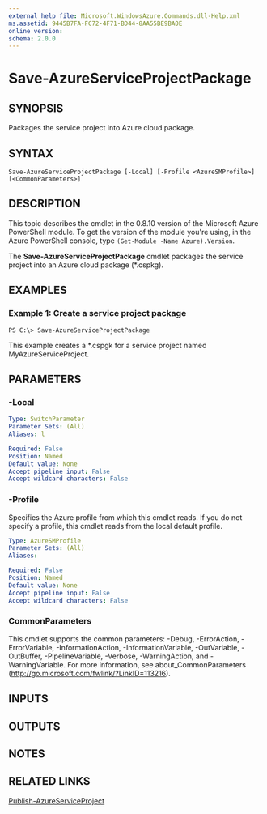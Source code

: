 ```yaml
---
external help file: Microsoft.WindowsAzure.Commands.dll-Help.xml
ms.assetid: 9445B7FA-FC72-4F71-BD44-8AA55BE9BA0E
online version: 
schema: 2.0.0
---
```


# Save-AzureServiceProjectPackage

## SYNOPSIS
Packages the service project into Azure cloud package.

## SYNTAX

```
Save-AzureServiceProjectPackage [-Local] [-Profile <AzureSMProfile>] [<CommonParameters>]
```

## DESCRIPTION
This topic describes the cmdlet in the 0.8.10 version of the Microsoft Azure PowerShell module.
To get the version of the module you're using, in the Azure PowerShell console, type `(Get-Module -Name Azure).Version`.

The **Save-AzureServiceProjectPackage** cmdlet packages the service project into an Azure cloud package (*.cspkg).

## EXAMPLES

### Example 1: Create a service project package
```
PS C:\> Save-AzureServiceProjectPackage
```

This example creates a *.cspgk for a service project named MyAzureServiceProject.

## PARAMETERS

### -Local
```yaml
Type: SwitchParameter
Parameter Sets: (All)
Aliases: l

Required: False
Position: Named
Default value: None
Accept pipeline input: False
Accept wildcard characters: False
```

### -Profile
Specifies the Azure profile from which this cmdlet reads.
If you do not specify a profile, this cmdlet reads from the local default profile.

```yaml
Type: AzureSMProfile
Parameter Sets: (All)
Aliases: 

Required: False
Position: Named
Default value: None
Accept pipeline input: False
Accept wildcard characters: False
```

### CommonParameters
This cmdlet supports the common parameters: -Debug, -ErrorAction, -ErrorVariable, -InformationAction, -InformationVariable, -OutVariable, -OutBuffer, -PipelineVariable, -Verbose, -WarningAction, and -WarningVariable. For more information, see about_CommonParameters (http://go.microsoft.com/fwlink/?LinkID=113216).

## INPUTS

## OUTPUTS

## NOTES

## RELATED LINKS

[Publish-AzureServiceProject](./Publish-AzureServiceProject.md)


